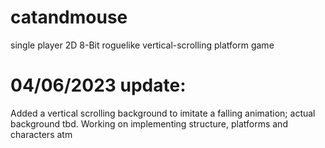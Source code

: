 # catandmouse
single player 2D 8-Bit roguelike vertical-scrolling platform game
# 04/06/2023 update:
Added a vertical scrolling background to imitate a falling animation; actual background tbd. Working on implementing structure, platforms and characters atm